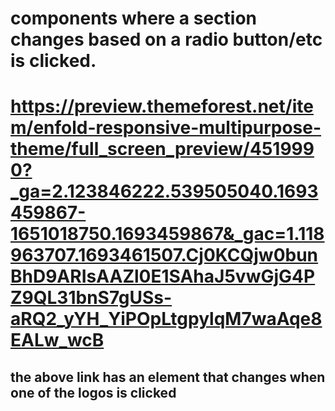 # components where a section changes based on a radio button/etc is clicked.
# https://preview.themeforest.net/item/enfold-responsive-multipurpose-theme/full_screen_preview/4519990?_ga=2.123846222.539505040.1693459867-1651018750.1693459867&_gac=1.118963707.1693461507.Cj0KCQjw0bunBhD9ARIsAAZl0E1SAhaJ5vwGjG4PZ9QL31bnS7gUSs-aRQ2_yYH_YiPOpLtgpylqM7waAqe8EALw_wcB
## the above link has an element that changes when one of the logos is clicked